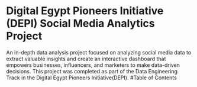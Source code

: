# Digital Egypt Pioneers Initiative (DEPI) Social Media Analytics Project
An in-depth data analysis project focused on analyzing social media data to extract valuable insights and create an interactive dashboard that empowers businesses, influencers, and marketers to make data-driven decisions. This project was completed as part of the Data Engineering Track in the Digital Egypt Pioneers Initiative(DEPI).
#Table of Contents
